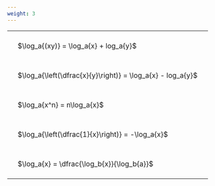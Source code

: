 ```yaml
---
weight: 3
---
```


<style type="text/css">
#T_ecaf4 th.col_heading {
  text-align: left;
  font-size: 1em;
}
#T_ecaf4 td {
  text-align: left;
  font-size: 1em;
  padding: 1.5em;
}
</style>
<table id="T_ecaf4">
  <thead>
  </thead>
  <tbody>
    <tr>
      <td id="T_ecaf4_row0_col0" class="data row0 col0" >$\log_a{(xy)} = \log_a{x} + log_a{y}$</td>
    </tr>
    <tr>
      <td id="T_ecaf4_row1_col0" class="data row1 col0" >$\log_a{\left(\dfrac{x}{y}\right)} = \log_a{x} - log_a{y}$</td>
    </tr>
    <tr>
      <td id="T_ecaf4_row2_col0" class="data row2 col0" >$\log_a{x^n} = n\log_a{x}$</td>
    </tr>
    <tr>
      <td id="T_ecaf4_row3_col0" class="data row3 col0" >$\log_a{\left(\dfrac{1}{x}\right)} = -\log_a{x}$</td>
    </tr>
    <tr>
      <td id="T_ecaf4_row4_col0" class="data row4 col0" >$\log_a{x} = \dfrac{\log_b{x}}{\log_b{a}}$</td>
    </tr>
  </tbody>
</table>
